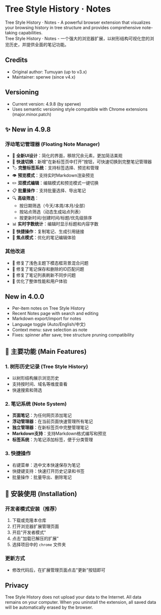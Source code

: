 # Tree Style History · Notes

Tree Style History · Notes - A powerful browser extension that visualizes your browsing history in tree structure and provides comprehensive note-taking capabilities.   
Tree Style History · Notes - 一个强大的浏览器扩展，以树形结构可视化您的浏览历史，并提供全面的笔记功能。  

## Credits
- Original author: Tumuyan (up to v3.x)
- Maintainer: sperwe (since v4.x)

## Versioning
- Current version: 4.9.8 (by sperwe)
- Uses semantic versioning style compatible with Chrome extensions (major.minor.patch)

## ✨ New in 4.9.8
### 浮动笔记管理器 (Floating Note Manager)
- 🎨 **全新UI设计**：简化的界面，移除冗余元素，更加简洁美观
- 📂 **快速切换**：新增"在新标签页中打开"按钮，可快速切换到完整笔记管理器
- 🏷️ **完整标签系统**：支持标签选择、预览和管理
- 👁️ **预览模式**：支持实时Markdown渲染预览
- ✏️ **双模式编辑**：编辑模式和预览模式一键切换
- 📋 **批量操作**：支持批量选择、导出笔记
- 🔍 **高级筛选**：
  - 按日期筛选（今天/本周/本月/全部）
  - 按站点筛选（动态生成站点列表）
  - 按更新时间/创建时间/标题/优先级排序
- 📊 **实时字数统计**：编辑时显示标题和内容字数
- 🔗 **快捷操作**：复制笔记、生成引用链接
- 🎯 **焦点模式**：优化的笔记编辑体验

### 其他改进
- 🐛 修复了浅色主题下模态框背景混合问题
- 🐛 修复了笔记保存和删除的ID匹配问题
- 🐛 修复了笔记列表刷新不同步问题
- 🚀 优化了整体性能和用户体验

## New in 4.0.0
- Per-item notes on Tree Style History
- Recent Notes page with search and editing
- Markdown export/import for notes
- Language toggle (Auto/English/中文)
- Context menu: save selection as note
- Fixes: spinner after save; tree structure pruning compatibility

## 📖 主要功能 (Main Features)

### 1. 树形历史记录 (Tree Style History)
- 以树形结构展示浏览历史
- 支持按时间、域名等维度查看
- 快速搜索和筛选

### 2. 笔记系统 (Note System)
- **页面笔记**：为任何网页添加笔记
- **浮动管理器**：在当前页面快速管理所有笔记
- **独立管理器**：在新标签页中完整管理笔记
- **Markdown支持**：支持Markdown格式编写和预览
- **标签系统**：为笔记添加标签，便于分类管理

### 3. 快捷操作
- 右键菜单：选中文本快速保存为笔记
- 快捷键支持：快速打开历史记录和书签
- 批量操作：批量导出、删除笔记

## 🚀 安装使用 (Installation)

### 开发者模式安装（推荐）
1. 下载或克隆本仓库
2. 打开浏览器扩展管理页面
3. 开启"开发者模式"
4. 点击"加载已解压的扩展"
5. 选择项目中的 `chrome` 文件夹

### 更新方式
- 修改代码后，在扩展管理页面点击"更新"按钮即可

## Privacy
Tree Style History does not upload your data to the Internet. All data remains on your computer. When you uninstall the extension, all saved data will be automatically erased by the browser.
